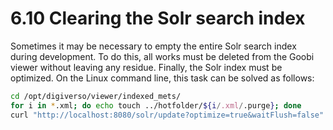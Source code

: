 # 6.10 Clearing the Solr search index

Sometimes it may be necessary to empty the entire Solr search index during development. To do this, all works must be deleted from the Goobi viewer without leaving any residue. Finally, the Solr index must be optimized. On the Linux command line, this task can be solved as follows:

```bash
cd /opt/digiverso/viewer/indexed_mets/
for i in *.xml; do echo touch ../hotfolder/${i/.xml/.purge}; done
curl "http://localhost:8080/solr/update?optimize=true&waitFlush=false"
```


